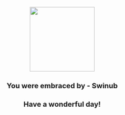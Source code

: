 <p align="center">
    <img src="https://raw.githubusercontent.com/PokeAPI/sprites/master/sprites/pokemon/220.png" width="150" height="150">
</p>
<h3 align="center">You were embraced by - <b>Swinub</b></h3>
<h3 align="center">Have a wonderful day!</h3>
